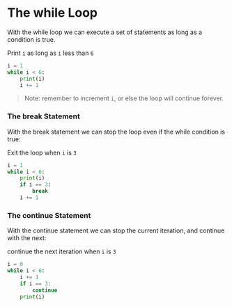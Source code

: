 # The while Loop

With the while loop we can execute a set of statements as long as a condition is true.

Print `i` as long as `i` less than `6`

```python
i = 1
while i < 6:
    print(i)
    i += 1
```
> Note: remember to increment `i`, or else the loop will continue forever.

### The break Statement

With the break statement we can stop the loop even if the while condition is true:

Exit the loop when `i` is `3`

```python
i = 1
while i < 6:
    print(i)
    if i == 3:
        break
    i += 1
```
### The continue Statement

With the continue statement we can stop the current iteration, and continue with the next:


continue the next iteration when `i` is `3`

```python
i = 0
while i < 6:
    i += 1 
    if i == 3:
        continue
    print(i)
```
